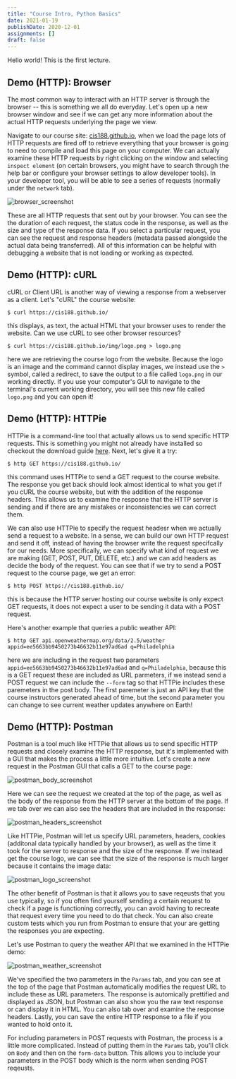 ```yaml
---
title: "Course Intro, Python Basics"
date: 2021-01-19
publishDate: 2020-12-01
assignments: []
draft: false
---
```


Hello world! This is the first lecture.

## Demo (HTTP): Browser

The most common way to interact with an HTTP server is through the browser -- this is something we all do everyday. Let's open up a new browser window and see if we can get any more information about the actual HTTP requests underlying the page we view.

Navigate to our course site: [cis188.github.io](https://cis188.github.io/), when we load the page lots of HTTP requests are fired off to retrieve everything that your browser is going to need to compile and load this page on your computer. We can actually examine these HTTP requests by right clicking on the window and selecting `inspect element` (on certain browsers, you might have to search through the help bar or configure your browser settings to allow developer tools). In your developer tool, you will be able to see a series of requests (normally under the `network` tab).

![browser_screenshot](/demos/browser_screenshot.png)

These are all HTTP requests that sent out by your browser. You can see the the duration of each request, the status code in the response, as well as the size and type of the response data. If you select a particular request, you can see the request and response headers (metadata passed alongside the actual data being transferred). All of this information can be helpful with debugging a website that is not loading or working as expected.

## Demo (HTTP): cURL

cURL or Client URL is another way of viewing a response from a webserver as a client. Let's "cURL" the course website:
```
$ curl https://cis188.github.io/
```
this displays, as text, the actual HTML that your browser uses to render the website. Can we use cURL to see other browser resources?
```
$ curl https://cis188.github.io/img/logo.png > logo.png
```
here we are retrieving the course logo from the website. Because the logo is an image and the command cannot display images, we instead use the `>` symbol, called a redirect, to save the output to a file called `logo.png` in our working directly. If you use your computer's GUI to navigate to the terminal's current working directory, you will see this new file called `logo.png` and you can open it!

## Demo (HTTP): HTTPie

HTTPie is a command-line tool that actually allows us to send specific HTTP requests. This is something you might not already have installed so checkout the download guide [here](https://httpie.io/docs#installation). Next, let's give it a try:
```
$ http GET https://cis188.github.io/
```
this command uses HTTPie to send a GET request to the course website. The response you get back should look almost identical to what you get if you cURL the course website, but with the addition of the response headers. This allows us to examine the resposne that the HTTP server is sending and if there are any mistakes or inconsistencies we can correct them.

We can also use HTTPie to specify the request headesr when we actually send a request to a website. In a sense, we can build our own HTTP request and send it off, instead of having the browser write the request specifcally for our needs. More specifically, we can specify what kind of request we are making (GET, POST, PUT, DELETE, etc.) and we can add headers as decide the body of the request. You can see that if we try to send a POST request to the course page, we get an error:
```
$ http POST https://cis188.github.io/
```
this is because the HTTP server hosting our course website is only expect GET requests, it does not expect a user to be sending it data with a POST request.

Here's another example that queries a public weather API:
```
$ http GET api.openweathermap.org/data/2.5/weather appid=ee5663bb9450273b46632b11e97ad6ad q=Philadelphia
```
here we are including in the request two parameters `appid=ee5663bb9450273b46632b11e97ad6ad` and `q=Philadelphia`, because this is a GET request these are included as URL parmeters, if we instead send a POST request we can include the `--form` tag so that HTTPie includes these paremeters in the post body. The first paremeter is just an API key that the course instructors generated ahead of time, but the second parameter you can change to see current weather updates anywhere on Earth!

## Demo (HTTP): Postman

Postman is a tool much like HTTPie that allows us to send specific HTTP requests and closely examine the HTTP response, but it's implemented with a GUI that makes the process a little more intuitive. Let's create a new request in the Postman GUI that calls a GET to the course page:

![postman_body_screenshot](/demos/postman_body_screenshot.png)

Here we can see the request we created at the top of the page, as well as the body of the response from the HTTP server at the bottom of the page. If we tab over we can also see the headers that are included in the response:

![postman_headers_screenshot](/demos/postman_headers_screenshot.png)

Like HTTPie, Postman will let us specify URL parameters, headers, cookies (additonal data typically handled by your browser), as well as the time it took for the server to response and the size of the response. If we instead get the course logo, we can see that the size of the response is much larger because it contains the image data:

![postman_logo_screenshot](/demos/postman_logo_screenshot.png)

The other benefit of Postman is that it allows you to save reqeusts that you use typically, so if you often find yourself sending a certain request to check if a page is functioning correctly, you can avoid having to recreate that request every time you need to do that check. You can also create custom tests which you run from Postman to ensure that your are getting the responses you are expecting.

Let's use Postman to query the weather API that we examined in the HTTPie demo:

![postman_weather_screenshot](/demos/postman_weather_screenshot.png)

We've specified the two parameters in the `Params` tab, and you can see at the top of the page that Postman automatically modifies the request URL to include these as URL parameters. The response is automically prettified and displayed as JSON, but Postman can also show you the raw text response or can display it in HTML. You can also tab over and examine the response headers. Lastly, you can save the entire HTTP response to a file if you wanted to hold onto it.

For including parameters in POST requests with Postman, the process is a little more complicated. Instead of putting them in the `Params` tab, you'll click on `Body` and then on the `form-data` button. This allows you to include your parameters in the POST body which is the norm when sending POST reqeusts.